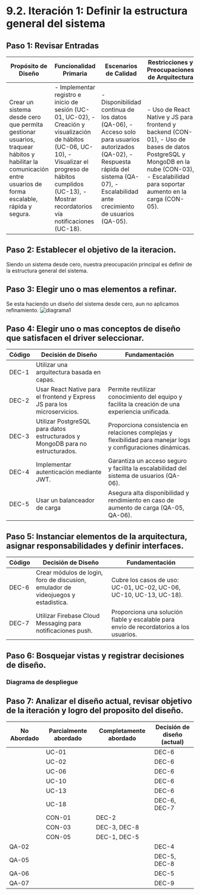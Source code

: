 # 9.2. Iteración 1: Definir la estructura general del sistema

## Paso 1: Revisar Entradas
| **Propósito de Diseño**     | **Funcionalidad Primaria**     | **Escenarios de Calidad**       | **Restricciones y Preocupaciones de Arquitectura**      |
|-----------------------------|--------------------------------|--------------------------------|--------------------------------------------------------|
| Crear un sistema desde cero que permita gestionar usuarios, traquear hábitos y habilitar la comunicación entre usuarios de forma escalable, rápida y segura. | - Implementar registro e inicio de sesión (UC-01, UC-02), - Creación y visualización de hábitos (UC-06, UC-10), - Visualizar el progreso de hábitos cumplidos (UC-13), - Mostrar recordatorios vía notificaciones (UC-18).| - Disponibilidad continua de los datos (QA-06), - Acceso solo para usuarios autorizados (QA-02), - Respuesta rápida del sistema (QA-07), - Escalabilidad ante crecimiento de usuarios (QA-05). |- Uso de React Native y JS para frontend y backend (CON-01), - Uso de bases de datos PostgreSQL y MongoDB en la nube (CON-03), - Escalabilidad para soportar aumento en la carga (CON-05). |

## Paso 2: Establecer el objetivo de la iteracion.

Siendo un sistema desde cero, nuestra preocupación principal es definir de la estructura general del sistema.

## Paso 3: Elegir uno o mas elementos a refinar.

Se esta haciendo un diseño del sistema desde cero, aun no aplicamos refinamiento.
![diagrama1](https://github.com/user-attachments/assets/fde5ed6b-df52-4810-b170-638fda6c9d50)


## Paso 4: Elegir uno o mas conceptos de diseño que satisfacen el driver seleccionar.
| **Código** | **Decisión de Diseño**                                      | **Fundamentación**                                                                                     |
|------------|-------------------------------------------------------------|--------------------------------------------------------------------------------------------------------|
| DEC-1	     | Utilizar una arquitectura basada en capas. |  |
| DEC-2	     | Usar React Native para el frontend y Express JS para los microservicios.	| Permite reutilizar conocimiento del equipo y facilita la creación de una experiencia unificada. |
| DEC-3	     | Utilizar PostgreSQL para datos estructurados y MongoDB para no estructurados. |	Proporciona consistencia en relaciones complejas y flexibilidad para manejar logs y configuraciones dinámicas. |
| DEC-4	     | Implementar autenticación mediante JWT.	| Garantiza un acceso seguro y facilita la escalabilidad del sistema de usuarios (QA-06). |
| DEC-5	     | Usar un balanceador de carga | Asegura alta disponibilidad y rendimiento en caso de aumento de carga (QA-05, QA-06). |

## Paso 5: Instanciar elementos de la arquitectura, asignar responsabilidades y definir interfaces.
| **Código** | **Decisión de Diseño**                                      | **Fundamentación**                                                                                     |
|------------|-------------------------------------------------------------|--------------------------------------------------------------------------------------------------------|
| DEC-6	     | Crear módulos de login, foro de discusion, emulador de videojuegos y estadistica. | Cubre los casos de uso: UC-01, UC-02, UC-06, UC-10, UC-13, UC-18). |
| DEC-7	     | Utilizar Firebase Cloud Messaging para notificaciones push. |	Proporciona una solución fiable y escalable para envío de recordatorios a los usuarios. |


## Paso 6: Bosquejar vistas y registrar decisiones de diseño.

### Diagrama de despliegue
## Paso 7: Analizar el diseño actual, revisar objetivo de la iteración y logro del proposito del diseño.
| **No Abordado** | **Parcialmente abordado** | **Completamente abordado** | **Decisión de diseño (actual)** |
|-----------------|---------------------------|----------------------------|---------------------------------|
| |	UC-01 | |	DEC-6 |
| |	UC-02	| |	DEC-6 |
|	| UC-06	| |	DEC-6 |
|	| UC-10	|	| DEC-6 |
|	| UC-13	|	| DEC-6 |
|	| UC-18	|	| DEC-6, DEC-7 |
|	| CON-01 |	DEC-2 |
|	| CON-03 |	DEC-3, DEC-8 |
|	| CON-05 |	DEC-1, DEC-5 |
| QA-02 | | | DEC-4 |
| QA-05 | | |	DEC-5, DEC-8
| QA-06	|	|	| DEC-5 |
| QA-07	|	|	| DEC-9 |
